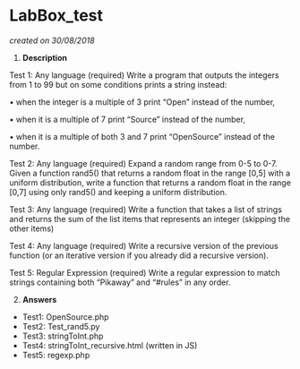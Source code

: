 # LabBox_test
*created on 30/08/2018*

1. **Description**

Test 1: Any language (required)
Write a program that outputs the integers from 1 to 99 but on some conditions prints a string instead:

• when the integer is a multiple of 3 print “Open” instead of the number,

• when it is a multiple of 7 print “Source” instead of the number,

• when it is a multiple of both 3 and 7 print “OpenSource” instead of the number.

Test 2: Any language (required)
Expand a random range from 0-5 to 0-7. Given a function rand5() that returns a random float in the range [0,5] with a uniform distribution, write a function that returns a random float in the range [0,7] using only rand5() and keeping a uniform distribution.

Test 3: Any language (required)
Write a function that takes a list of strings and returns the sum of the list items that represents an integer (skipping the other items)

Test 4: Any language (required)
Write a recursive version of the previous function (or an iterative version if you already did a recursive version).

Test 5: Regular Expression (required)
Write a regular expression to match strings containing both “Pikaway” and “#rules” in any order.

2. **Answers**

- Test1: OpenSource.php
- Test2: Test_rand5.py
- Test3: stringToInt.php
- Test4: stringToInt_recursive.html (written in JS)
- Test5: regexp.php